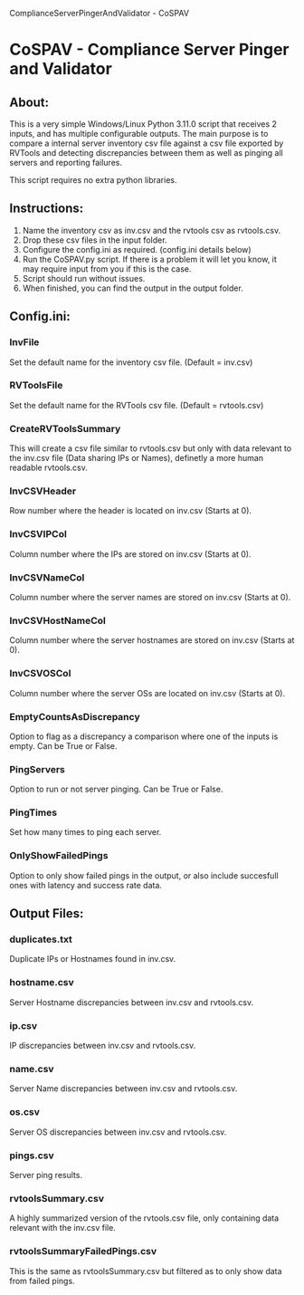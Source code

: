 ComplianceServerPingerAndValidator - CoSPAV

# CoSPAV - Compliance Server Pinger and Validator
## About:
This is a very simple Windows/Linux Python 3.11.0 script that receives 2 inputs, and has multiple configurable outputs. The main purpose is to compare a internal server inventory csv file against a csv file exported by RVTools and detecting discrepancies between them as well as pinging all servers and reporting failures.

This script requires no extra python libraries.

## Instructions:
1. Name the inventory csv as inv.csv and the rvtools csv as rvtools.csv.
2. Drop these csv files in the input folder.
3. Configure the config.ini as required. (config.ini details below)
4. Run the CoSPAV.py script. If there is a problem it will let you know, it may require input from you if this is the case.
5. Script should run without issues.
6. When finished, you can find the output in the output folder.

## Config.ini:
### InvFile
Set the default name for the inventory csv file. (Default = inv.csv)
### RVToolsFile
Set the default name for the RVTools csv file. (Default = rvtools.csv)
### CreateRVToolsSummary
This will create a csv file similar to rvtools.csv but only with data relevant to the inv.csv file (Data sharing IPs or Names), definetly a more human readable rvtools.csv.
### InvCSVHeader
Row number where the header is located on inv.csv (Starts at 0).
### InvCSVIPCol
Column number where the IPs are stored on inv.csv (Starts at 0).
### InvCSVNameCol
Column number where the server names are stored on inv.csv (Starts at 0).
### InvCSVHostNameCol
Column number where the server hostnames are stored on inv.csv (Starts at 0).
### InvCSVOSCol
Column number where the server OSs are located on inv.csv (Starts at 0).
### EmptyCountsAsDiscrepancy
Option to flag as a discrepancy a comparison where one of the inputs is empty. Can be True or False.
### PingServers
Option to run or not server pinging. Can be True or False.
### PingTimes
Set how many times to ping each server.
### OnlyShowFailedPings
Option to only show failed pings in the output, or also include succesfull ones with latency and success rate data.

## Output Files:
### duplicates.txt
Duplicate IPs or Hostnames found in inv.csv.
### hostname.csv
Server Hostname discrepancies between inv.csv and rvtools.csv.
### ip.csv
IP discrepancies between inv.csv and rvtools.csv.
### name.csv
Server Name discrepancies between inv.csv and rvtools.csv.
### os.csv
Server OS discrepancies between inv.csv and rvtools.csv.
### pings.csv
Server ping results.
### rvtoolsSummary.csv
A highly summarized version of the rvtools.csv file, only containing data relevant with the inv.csv file.
### rvtoolsSummaryFailedPings.csv
This is the same as rvtoolsSummary.csv but filtered as to only show data from failed pings.